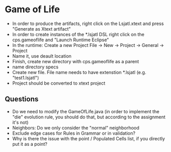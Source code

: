 # Game of Life

- In order to produce the artifacts, right click on the Lsjatl.xtext
and press "Generate as Xtext artifact"
- In order to create instances of the *.lsjatl DSL right click on the cps.gameoflife 
and "Launch Runtime Eclipse"
- In the runtime: Create a new Project File -> New -> Project -> General -> Project
- Name it, use deault location 
- Finish, create new directory with cps.gameoflife as a parent
- name directory specs 
- Create new file. File name needs to have extenstion *.lsjatl (e.g. "test1.lsjatl") 
- Project should be converted to xtext project 


## Questions
- Do we need to modify the GameOfLife.java (in order to implement the "die" evolution rule, you should do that,
  but according to the assignment it's not)
- Neighbors: Do we only consider the "normal" neighborhood
- Exclude edge cases for Rules in Grammar or in validation? 
- Why is there the issue with the point / Populated Cells list, if you directly put it as a point?
